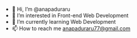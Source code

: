 - 👋 Hi, I’m @anapaduraru
- 👀 I’m interested in Front-end Web Development
- 🌱 I’m currently learning Web Development
- 📫 How to reach me anapaduraru77@gmail.com


